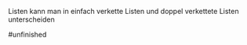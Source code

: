 

Listen kann man in einfach verkette Listen und doppel verkettete Listen unterscheiden

#unfinished 